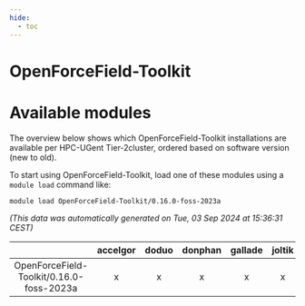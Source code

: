 ```yaml
---
hide:
  - toc
---
```


OpenForceField-Toolkit
======================

# Available modules


The overview below shows which OpenForceField-Toolkit installations are available per HPC-UGent Tier-2cluster, ordered based on software version (new to old).

To start using OpenForceField-Toolkit, load one of these modules using a `module load` command like:

```shell
module load OpenForceField-Toolkit/0.16.0-foss-2023a
```

*(This data was automatically generated on Tue, 03 Sep 2024 at 15:36:31 CEST)*  

| |accelgor|doduo|donphan|gallade|joltik|shinx|skitty|
| :---: | :---: | :---: | :---: | :---: | :---: | :---: | :---: |
|OpenForceField-Toolkit/0.16.0-foss-2023a|x|x|x|x|x|x|x|
